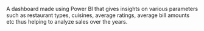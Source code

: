 A dashboard made using Power BI that gives insights on various parameters such as restaurant types, cuisines, average ratings, average bill amounts etc thus helping to analyze sales over the years.
